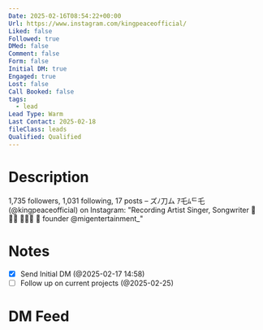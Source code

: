 ```yaml
---
Date: 2025-02-16T08:54:22+00:00
Url: https://www.instagram.com/kingpeaceofficial/
Liked: false
Followed: true
DMed: false
Comment: false
Form: false
Initial DM: true
Engaged: true
Lost: false
Call Booked: false
tags:
  - lead
Lead Type: Warm
Last Contact: 2025-02-18
fileClass: leads
Qualified: Qualified
---
```

# Description
1,735 followers, 1,031 following, 17 posts – ズﾉ刀ム ｱ乇ﾑᄃ乇 (@kingpeaceofficial) on Instagram: "Recording Artist 
Singer, Songwriter
📍🇿🇲
📍🇨🇦
🏢 founder @migentertainment_"
# Notes
- [x] Send Initial DM (@2025-02-17 14:58)
- [ ] Follow up on current projects (@2025-02-25)
# DM Feed